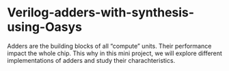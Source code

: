 # Verilog-adders-with-synthesis-using-Oasys
Adders are the building blocks of all “compute” units. Their performance impact the whole
chip. This why in this mini project, we will explore different implementations of adders and
study their charachteristics.
